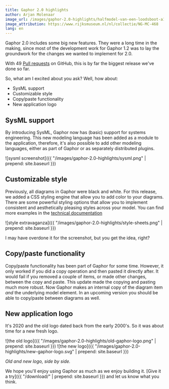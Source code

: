```yaml
---
title: Gaphor 2.0 highlights
author: Arjan Molenaar
image_url: /images/gaphor-2.0-highlights/halfmodel-van-een-loodsboot-a116f8.jpg
image_attribution: https://www.rijksmuseum.nl/nl/collectie/NG-MC-468
lang: en
---
```


Gaphor 2.0 includes some big new features. They were a long time in the making,
since most of the development work for Gaphor 1.2 was to lay the groundwork for
the changes we wanted to implement for 2.0.

With 49 [Pull
requests](https://github.com/gaphor/gaphor/pulls?q=is%3Apr+is%3Aclosed++milestone%3A2.0.0)
on GitHub, this is by far the biggest release we've done so far.

<!--break-->

So, what am I excited about you ask? Well, how about:

* SysML support
* Customizable style
* Copy/paste functionality
* New application logo

## SysML support

By introducing SysML, Gaphor now has (basic) support for systems engineering.
This new modeling language has been added as a module to the application,
therefore, it's also possible to add other modeling languages, either as part of
Gaphor or as separately distributed plugins.

![sysml screenshot]({{ "/images/gaphor-2.0-highlights/sysml.png" | prepend: site.baseurl }})

## Customizable style

Previously, all diagrams in Gaphor were black and white. For this release, we
added a CSS styling engine that allow you to add color to your
diagrams. There are some powerful styling options that allow you to implement
consistent and aesthetically pleasing styles across your model. You can find
more examples in the [technical
documentation](https://docs.gaphor.org/en/latest/style_sheets.html)

![style extravaganza]({{ "/images/gaphor-2.0-highlights/style-sheets.png" | prepend: site.baseurl }})

I may have overdone it for the screenshot, but you get the idea, right?

## Copy/paste functionality

Copy/paste functionality has been part of Gaphor for some time. However, it
only worked if you did a copy operation and then pasted it directly after. It
would fail if you removed a couple of items, or made other changes, between the copy
and paste. This update made the copying and pasting much more robust. Now
Gaphor makes an internal copy of the diagram item *and* the underlying model
element. In an upcoming version you should be able to copy/paste between
diagrams as well.

## New application logo

It's 2020 and the old logo dated back from the early 2000's. So it was about
time for a new fresh logo.

![the old logo]({{ "/images/gaphor-2.0-highlights/old-gaphor-logo.png" | prepend: site.baseurl }})
![the new logo]({{ "/images/gaphor-2.0-highlights/new-gaphor-logo.svg" | prepend: site.baseurl }})

_Old and new logo, side by side._

We hope you'll enjoy using Gaphor as much as we enjoy building it. [Give it a
try]({{ "/download/" | prepend: site.baseurl }}) and let us know what you think.
